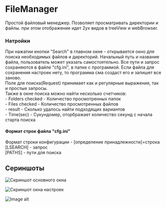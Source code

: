 # FileManager

Простой файловый менеджер.
Позволяет просматривать директории и файлы. при этом отображение идет 2ух видов в treeView и webBrowser.

<h3>Натройки</h3>
При нажатии кнопки "Search" в главном окне - открывается окно для поиска необходимых файлов и директорий. Начальный путь и название файла, пользователь может указать самостоятельно.
Все пути и запрос сохраняются в файле "cfg.ini", в папке с программой. Если файла для сохранения настроек нету, то программа сма создаст его и запишет все заново.<br>
Поле для поиска(Request) принимает как и регулярные выражения, так и простые запросы.<br>
Также в окне поиска можно найти несколько счетчиков:<br>
- Folders checked - Количество просмотренных папок<br>
- Files checked - Количество просмотренных файлов<br>
- result - Сколько удалось найти подходящих вариантов<br>
- Time(sec) - Сукундомер, оторбражает количество секунд с начала старта поиска<br>

<h4>Формат строк файла "cfg.ini"</h4>
Формат строки конфигурации - [определение принадлежности]=строка<br>
[LSEARCH] - запрос<br>
[PATHS] - пути для поиска<br>


<h2>Сериншоты</h2>

![Скриншот основного окна](https://i.imgur.com/S0rpSrh.png)

![Скриншот окна настроек](https://i.imgur.com/wUqgAGD.png)

![Image alt](https://i.imgur.com/mjvYqSj.gif)
